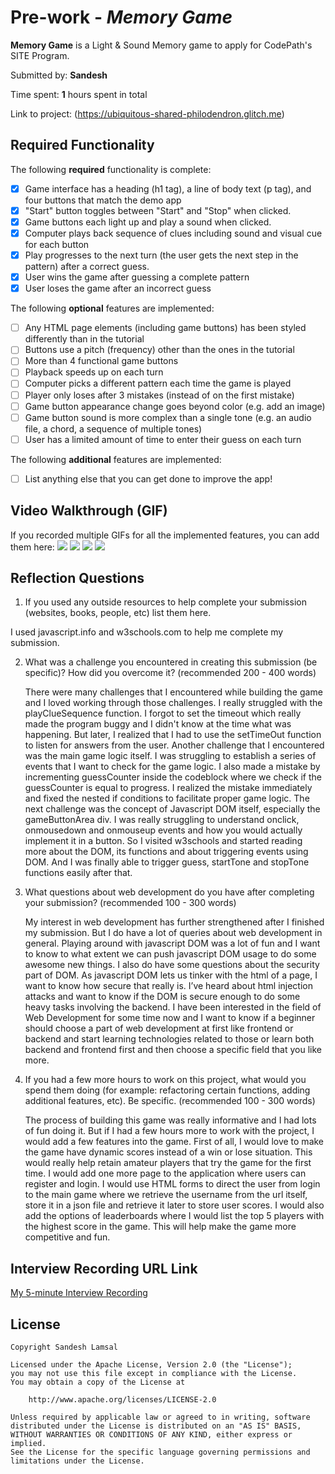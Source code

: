 # Pre-work - _Memory Game_

**Memory Game** is a Light & Sound Memory game to apply for CodePath's SITE Program.

Submitted by: **Sandesh**

Time spent: **1** hours spent in total

Link to project: (https://ubiquitous-shared-philodendron.glitch.me)

## Required Functionality

The following **required** functionality is complete:

- [x] Game interface has a heading (h1 tag), a line of body text (p tag), and four buttons that match the demo app
- [x] "Start" button toggles between "Start" and "Stop" when clicked.
- [x] Game buttons each light up and play a sound when clicked.
- [x] Computer plays back sequence of clues including sound and visual cue for each button
- [x] Play progresses to the next turn (the user gets the next step in the pattern) after a correct guess.
- [x] User wins the game after guessing a complete pattern
- [x] User loses the game after an incorrect guess

The following **optional** features are implemented:

- [ ] Any HTML page elements (including game buttons) has been styled differently than in the tutorial
- [ ] Buttons use a pitch (frequency) other than the ones in the tutorial
- [ ] More than 4 functional game buttons
- [ ] Playback speeds up on each turn
- [ ] Computer picks a different pattern each time the game is played
- [ ] Player only loses after 3 mistakes (instead of on the first mistake)
- [ ] Game button appearance change goes beyond color (e.g. add an image)
- [ ] Game button sound is more complex than a single tone (e.g. an audio file, a chord, a sequence of multiple tones)
- [ ] User has a limited amount of time to enter their guess on each turn

The following **additional** features are implemented:

- [ ] List anything else that you can get done to improve the app!

## Video Walkthrough (GIF)

If you recorded multiple GIFs for all the implemented features, you can add them here:
![](https://imgur.com/a/eHJAEve)
![](gif2-link-here)
![](gif3-link-here)
![](gif4-link-here)

## Reflection Questions

1. If you used any outside resources to help complete your submission (websites, books, people, etc) list them here.
   
  I used javascript.info and w3schools.com to help me complete my submission.

2. What was a challenge you encountered in creating this submission (be specific)? How did you overcome it? (recommended 200 - 400 words)
   
   There were many challenges that I encountered while building the game and I loved working through those challenges. I really struggled with the playClueSequence function. I forgot to set the timeout which really made the program buggy and I didn't know at the time what was happening. But later, I realized that I had to use the setTimeOut function to listen for answers from the user. Another challenge that I encountered was the main game logic itself. I was struggling to establish a series of events that I want to check for the game logic. I also made a mistake by incrementing guessCounter inside the codeblock where we check if the guessCounter is equal to progress. I realized the mistake immediately and fixed the nested if conditions to facilitate proper game logic. The next challenge was the concept of Javascript DOM itself, especially the gameButtonArea div. I was really struggling to understand onclick, onmousedown and onmouseup events and how you would actually implement it in a button. So I visited w3schools and started reading more about the DOM, its functions and about triggering events using DOM. And I was finally able to trigger guess, startTone and stopTone functions easily after that. 
   

3. What questions about web development do you have after completing your submission? (recommended 100 - 300 words)
   
   My interest in web development has further strengthened after I finished my submission. But I do have a lot of queries about web development in general. Playing around with javascript DOM was a lot of fun and I want to know to what extent we can push javascript DOM usage to do some awesome new things. I also do have some questions about the security part of DOM. As javascript DOM lets us tinker with the html of a page, I want to know how secure that really is. I’ve heard about html injection attacks and want to know if the DOM is secure enough to do some heavy tasks involving the backend. I have been interested in the field of Web Development for some time now and I want to know if a beginner should choose a part of web development at first like frontend or backend and start learning technologies related to those or learn both backend and frontend first and then choose a specific field that you like more. 


4. If you had a few more hours to work on this project, what would you spend them doing (for example: refactoring certain functions, adding additional features, etc). Be specific. (recommended 100 - 300 words)
  
   The process of building this game was really informative and I had lots of fun doing it. But if I had a few hours more to work with the project, I would add a few features into the game. First of all, I would love to make the game have dynamic scores instead of a win or lose situation. This would really help retain amateur players that try the game for the first time. I would add one more page to the application where users can register and login. I would use HTML forms to direct the user from login to the main game where we retrieve the username from the url itself, store it in a json file and retrieve it later to store user scores. I would also add the options of leaderboards where I would list the top 5 players with the highest score in the game. This will help make the game more competitive and fun.



## Interview Recording URL Link

[My 5-minute Interview Recording](https://drive.google.com/file/d/1qQF2nWgexC9_x_t4MFZqfvJRqbSiDVMf/view?usp=sharing)

## License

    Copyright Sandesh Lamsal

    Licensed under the Apache License, Version 2.0 (the "License");
    you may not use this file except in compliance with the License.
    You may obtain a copy of the License at

        http://www.apache.org/licenses/LICENSE-2.0

    Unless required by applicable law or agreed to in writing, software
    distributed under the License is distributed on an "AS IS" BASIS,
    WITHOUT WARRANTIES OR CONDITIONS OF ANY KIND, either express or implied.
    See the License for the specific language governing permissions and
    limitations under the License.
